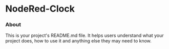 NodeRed-Clock
=============

### About

This is your project's README.md file. It helps users understand what your
project does, how to use it and anything else they may need to know.